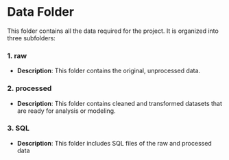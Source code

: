 # Data Folder

This folder contains all the data required for the project. It is organized into three subfolders: 


### 1. **raw**
   - **Description**: This folder contains the original, unprocessed data.
     

### 2. **processed**
   - **Description**: This folder contains cleaned and transformed datasets that are ready for analysis or modeling.


### 3. **SQL**
   - **Description**: This folder includes SQL files of the raw and processed data


